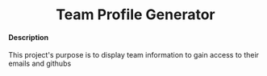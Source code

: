 <h1 align="center"> Team Profile Generator</h1>

#### Description
This project's purpose is to display team information to gain access to their emails and githubs

